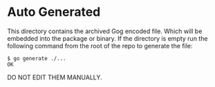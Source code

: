 # Auto Generated

This directory contains the archived Gog encoded file. Which will be embedded
into the package or binary.
If the directory is empty run the following command from the root of the repo
to generate the file:

```shellsession
$ go generate ./...
OK
```

DO NOT EDIT THEM MANUALLY.
